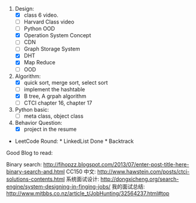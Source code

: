 1. Design:
    * [x] class 6 video. 
    * [ ] Harvard Class video 
    * [ ] Python OOD 
    * [x] Operation System Concept 
    * [ ] CDN
    * [ ] Graph Storage System
    * [x] DHT
    * [x] Map Reduce 
    * [ ] OOD

2. Algorithm:
    * [x] quick sort, merge sort, select sort
    * [ ] implement the hashtable 
    * [x] B tree, A grpah algorithm 
    * [ ] CTCI chapter 16, chapter 17

3. Python basic:
    * [ ] meta class, object class

4. Behavior Question:
    * [x] project in the resume 

* LeetCode Round:
      * LinkedList Done
      * Backtrack 


Good Blog to read:

Binary search: http://fihopzz.blogspot.com/2013/07/enter-post-title-here-binary-search-and.html
CC150 中文: http://www.hawstein.com/posts/ctci-solutions-contents.html
系统面试设计: http://dongxicheng.org/search-engine/system-designing-in-finging-jobs/
我的面试总结: http://www.mitbbs.co.nz/article_t/JobHunting/32564237.html#top
